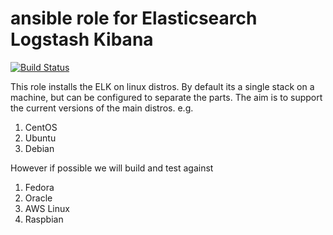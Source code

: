 

# ansible role for Elasticsearch Logstash Kibana


[![Build Status](https://travis-ci.org/geerlingguy/ansible-role-elasticsearch.svg?branch=master)](https://travis-ci.org/geerlingguy/ansible-role-elasticsearch)

This role installs the ELK on linux distros. By default its a single stack on
a machine, but can be configured to separate the parts. The aim is to support
the current versions of the main distros. e.g.

 1. CentOS
 2. Ubuntu
 3. Debian

However if possible we will build and test against

 1. Fedora
 2. Oracle
 3. AWS Linux
 4. Raspbian


